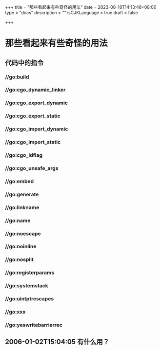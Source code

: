 +++
title = "那些看起来有些奇怪的用法"
date = 2023-08-18T14:13:48+08:00
type = "docs"
description = ""
isCJKLanguage = true
draft = false

+++

# 那些看起来有些奇怪的用法



## 代码中的指令



### //go:build



### //go:cgo_dynamic_linker



### //go:cgo_export_dynamic



### //go:cgo_export_static



### //go:cgo_import_dynamic



### //go:cgo_import_static



### //go:cgo_ldflag



### //go:cgo_unsafe_args





### //go:embed



### //go:generate



### //go:linkname



### //go:name



### //go:noescape





### //go:noinline



### //go:nosplit



### //go:registerparams



### //go:systemstack



### //go:uintptrescapes



### //go:xxx



### //go:yeswritebarrierrec



## 2006-01-02T15:04:05 有什么用？
